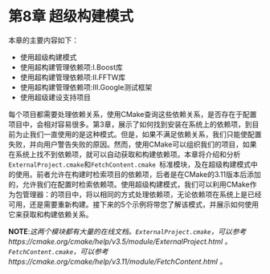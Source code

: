 # 第8章 超级构建模式

本章的主要内容如下：

* 使用超级构建模式
* 使用超构建管理依赖项:Ⅰ.Boost库
* 使用超构建管理依赖项:Ⅱ.FFTW库
* 使用超构建管理依赖项:Ⅲ.Google测试框架
* 使用超级建设支持项目

每个项目都需要处理依赖关系，使用CMake查询这些依赖关系，是否存在于配置项目中，会相对容易很多。第3章，展示了如何找到安装在系统上的依赖项，到目前为止我们一直使用的是这种模式。但是，如果不满足依赖关系，我们只能使配置失败，并向用户警告失败的原因。然而，使用CMake可以组织我们的项目，如果在系统上找不到依赖项，就可以自动获取和构建依赖项。本章将介绍和分析` ExternalProject.cmake`和`FetchContent.cmake `标准模块，及在超级构建模式中的使用。前者允许在构建时检索项目的依赖项，后者是在CMake的3.11版本后添加的，允许我们在配置时检索依赖项。使用超级构建模式，我们可以利用CMake作为包管理器：的项目中，将以相同的方式处理依赖项，无论依赖项在系统上是已经可用，还是需要重新构建。接下来的5个示例将带您了解该模式，并展示如何使用它来获取和构建依赖关系。

**NOTE**:*这两个模块都有大量的在线文档。`ExternalProject.cmake`，可以参考https://cmake.org/cmake/help/v3.5/module/ExternalProject.html 。`FetchContent.cmake`，可以参考https://cmake.org/cmake/help/v3.11/module/FetchContent.html 。*



